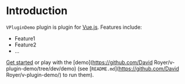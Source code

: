# Introduction

`VPluginDemo` plugin is plugin for [Vue.js](http://vuejs.org).
Features include:

- Feature1
- Feature2
- ...

[Get started](./started/) or play with the [demo](https://github.com/David Royer/v-plugin-demo/tree/dev/demo) (see [`README.md`](https://github.com/David Royer/v-plugin-demo/) to run them).
